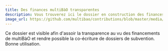 ```yaml
---
title: Des finances multiBàO transparentes 
description: Vous trouverez ici le dossier en construction des finances multiBàO - on est pas bien riches et on le montre quand même ;). 
image_url: https://github.com/multibao/contributions/blob/master/media/travis-cc-by.jpg?raw=true
---
```


Ce dossier est visible afin d'assoir la transparence au vu des financements de multiBàO et rendre possible la co-écriture de dossiers de subvention. Bonne utilisation.
